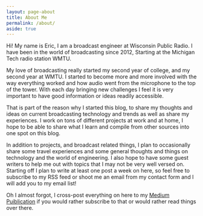 ```yaml
---
layout: page-about
title: About Me
permalink: /about/
aside: true
---
```


Hi! My name is Eric, I am a broadcast engineer at Wisconsin Public Radio. I have been in the world of broadcasting since 2012,
Starting at the Michigan Tech radio station WMTU.

My love of broadcasting really started my second year of college, and my second year at WMTU. I started to become more and more
involved with the way everything worked and how audio went from the microphone to the top of the tower. With each day bringing new challenges
I feel it is very important to have good information or ideas readily accessible.

That is part of the reason why I started this blog, to share my thoughts and ideas on current broadcasting technology and trends as well as share
my experiences. I work on tons of different projects at work and at home, I hope to be able to share what I learn and compile from other sources
into one spot on this blog.

In addition to projects, and broadcast related things, I plan to occasionally share some travel experiences and some general thoughts and things on
technology and the world of engineering. I also hope to have some guest writers to help me out with topics that I may not be very well versed on. Starting off I plan to write at least one post a week on here, so feel free to subscribe to my RSS feed or shoot me an email from my contact form and I will add you to my email list!

Oh I almost forgot, I cross-post everything on here to my [Medium Puiblication]() if you would rather subscribe to that or would rather read things over there.

